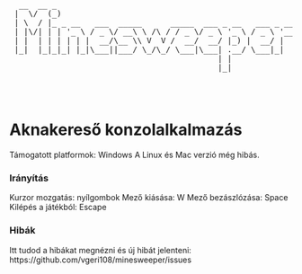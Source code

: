 
<body>
  <pre>
  __  __ _                                                   
 |  \/  (_)                                                  
 | \  / |_ _ __   ___  _____      _____  ___ _ __   ___ _ __ 
 | |\/| | | '_ \ / _ \/ __\ \ /\ / / _ \/ _ \ '_ \ / _ \ '__|
 | |  | | | | | |  __/\__ \\ V  V /  __/  __/ |_) |  __/ |   
 |_|  |_|_|_| |_|\___||___/ \_/\_/ \___|\___| .__/ \___|_|   
                                            | |              
                                            |_|              
  </pre>
  <br>
  <h1>Aknakereső konzolalkalmazás</h1>
  Támogatott platformok: Windows
  A Linux és Mac verzió még hibás.
  <br>
  <h3>Irányítás</h3>
  Kurzor mozgatás: nyílgombok
  Mező kiásása: W
  Mező bezászlózása: Space
  Kilépés a játékból: Escape
  <br>
  <h3>Hibák</h3>
  Itt tudod a hibákat megnézni és új hibát jelenteni: https://github.com/vgeri108/minesweeper/issues 
</body>
</html>
